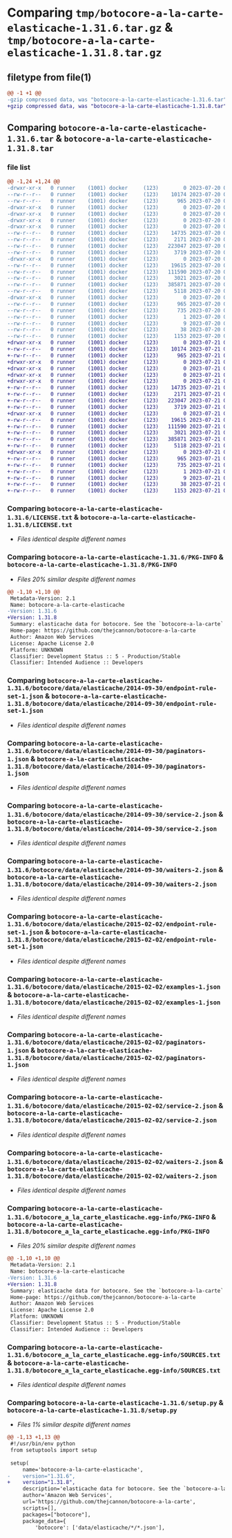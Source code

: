 # Comparing `tmp/botocore-a-la-carte-elasticache-1.31.6.tar.gz` & `tmp/botocore-a-la-carte-elasticache-1.31.8.tar.gz`

## filetype from file(1)

```diff
@@ -1 +1 @@
-gzip compressed data, was "botocore-a-la-carte-elasticache-1.31.6.tar", last modified: Thu Jul 20 01:20:20 2023, max compression
+gzip compressed data, was "botocore-a-la-carte-elasticache-1.31.8.tar", last modified: Fri Jul 21 01:21:29 2023, max compression
```

## Comparing `botocore-a-la-carte-elasticache-1.31.6.tar` & `botocore-a-la-carte-elasticache-1.31.8.tar`

### file list

```diff
@@ -1,24 +1,24 @@
-drwxr-xr-x   0 runner    (1001) docker     (123)        0 2023-07-20 01:20:20.462684 botocore-a-la-carte-elasticache-1.31.6/
--rw-r--r--   0 runner    (1001) docker     (123)    10174 2023-07-20 01:20:20.000000 botocore-a-la-carte-elasticache-1.31.6/LICENSE.txt
--rw-r--r--   0 runner    (1001) docker     (123)      965 2023-07-20 01:20:20.462684 botocore-a-la-carte-elasticache-1.31.6/PKG-INFO
-drwxr-xr-x   0 runner    (1001) docker     (123)        0 2023-07-20 01:20:20.458684 botocore-a-la-carte-elasticache-1.31.6/botocore/
-drwxr-xr-x   0 runner    (1001) docker     (123)        0 2023-07-20 01:20:20.458684 botocore-a-la-carte-elasticache-1.31.6/botocore/data/
-drwxr-xr-x   0 runner    (1001) docker     (123)        0 2023-07-20 01:20:20.458684 botocore-a-la-carte-elasticache-1.31.6/botocore/data/elasticache/
-drwxr-xr-x   0 runner    (1001) docker     (123)        0 2023-07-20 01:20:20.462684 botocore-a-la-carte-elasticache-1.31.6/botocore/data/elasticache/2014-09-30/
--rw-r--r--   0 runner    (1001) docker     (123)    14735 2023-07-20 01:19:55.000000 botocore-a-la-carte-elasticache-1.31.6/botocore/data/elasticache/2014-09-30/endpoint-rule-set-1.json
--rw-r--r--   0 runner    (1001) docker     (123)     2171 2023-07-20 01:19:55.000000 botocore-a-la-carte-elasticache-1.31.6/botocore/data/elasticache/2014-09-30/paginators-1.json
--rw-r--r--   0 runner    (1001) docker     (123)   223047 2023-07-20 01:19:55.000000 botocore-a-la-carte-elasticache-1.31.6/botocore/data/elasticache/2014-09-30/service-2.json
--rw-r--r--   0 runner    (1001) docker     (123)     3719 2023-07-20 01:19:55.000000 botocore-a-la-carte-elasticache-1.31.6/botocore/data/elasticache/2014-09-30/waiters-2.json
-drwxr-xr-x   0 runner    (1001) docker     (123)        0 2023-07-20 01:20:20.462684 botocore-a-la-carte-elasticache-1.31.6/botocore/data/elasticache/2015-02-02/
--rw-r--r--   0 runner    (1001) docker     (123)    19615 2023-07-20 01:19:55.000000 botocore-a-la-carte-elasticache-1.31.6/botocore/data/elasticache/2015-02-02/endpoint-rule-set-1.json
--rw-r--r--   0 runner    (1001) docker     (123)   111590 2023-07-20 01:19:55.000000 botocore-a-la-carte-elasticache-1.31.6/botocore/data/elasticache/2015-02-02/examples-1.json
--rw-r--r--   0 runner    (1001) docker     (123)     3021 2023-07-20 01:19:55.000000 botocore-a-la-carte-elasticache-1.31.6/botocore/data/elasticache/2015-02-02/paginators-1.json
--rw-r--r--   0 runner    (1001) docker     (123)   385871 2023-07-20 01:19:55.000000 botocore-a-la-carte-elasticache-1.31.6/botocore/data/elasticache/2015-02-02/service-2.json
--rw-r--r--   0 runner    (1001) docker     (123)     5118 2023-07-20 01:19:55.000000 botocore-a-la-carte-elasticache-1.31.6/botocore/data/elasticache/2015-02-02/waiters-2.json
-drwxr-xr-x   0 runner    (1001) docker     (123)        0 2023-07-20 01:20:20.462684 botocore-a-la-carte-elasticache-1.31.6/botocore_a_la_carte_elasticache.egg-info/
--rw-r--r--   0 runner    (1001) docker     (123)      965 2023-07-20 01:20:20.000000 botocore-a-la-carte-elasticache-1.31.6/botocore_a_la_carte_elasticache.egg-info/PKG-INFO
--rw-r--r--   0 runner    (1001) docker     (123)      735 2023-07-20 01:20:20.000000 botocore-a-la-carte-elasticache-1.31.6/botocore_a_la_carte_elasticache.egg-info/SOURCES.txt
--rw-r--r--   0 runner    (1001) docker     (123)        1 2023-07-20 01:20:20.000000 botocore-a-la-carte-elasticache-1.31.6/botocore_a_la_carte_elasticache.egg-info/dependency_links.txt
--rw-r--r--   0 runner    (1001) docker     (123)        9 2023-07-20 01:20:20.000000 botocore-a-la-carte-elasticache-1.31.6/botocore_a_la_carte_elasticache.egg-info/top_level.txt
--rw-r--r--   0 runner    (1001) docker     (123)       38 2023-07-20 01:20:20.462684 botocore-a-la-carte-elasticache-1.31.6/setup.cfg
--rw-r--r--   0 runner    (1001) docker     (123)     1153 2023-07-20 01:20:20.000000 botocore-a-la-carte-elasticache-1.31.6/setup.py
+drwxr-xr-x   0 runner    (1001) docker     (123)        0 2023-07-21 01:21:29.559076 botocore-a-la-carte-elasticache-1.31.8/
+-rw-r--r--   0 runner    (1001) docker     (123)    10174 2023-07-21 01:21:29.000000 botocore-a-la-carte-elasticache-1.31.8/LICENSE.txt
+-rw-r--r--   0 runner    (1001) docker     (123)      965 2023-07-21 01:21:29.559076 botocore-a-la-carte-elasticache-1.31.8/PKG-INFO
+drwxr-xr-x   0 runner    (1001) docker     (123)        0 2023-07-21 01:21:29.555076 botocore-a-la-carte-elasticache-1.31.8/botocore/
+drwxr-xr-x   0 runner    (1001) docker     (123)        0 2023-07-21 01:21:29.555076 botocore-a-la-carte-elasticache-1.31.8/botocore/data/
+drwxr-xr-x   0 runner    (1001) docker     (123)        0 2023-07-21 01:21:29.555076 botocore-a-la-carte-elasticache-1.31.8/botocore/data/elasticache/
+drwxr-xr-x   0 runner    (1001) docker     (123)        0 2023-07-21 01:21:29.559076 botocore-a-la-carte-elasticache-1.31.8/botocore/data/elasticache/2014-09-30/
+-rw-r--r--   0 runner    (1001) docker     (123)    14735 2023-07-21 01:21:06.000000 botocore-a-la-carte-elasticache-1.31.8/botocore/data/elasticache/2014-09-30/endpoint-rule-set-1.json
+-rw-r--r--   0 runner    (1001) docker     (123)     2171 2023-07-21 01:21:06.000000 botocore-a-la-carte-elasticache-1.31.8/botocore/data/elasticache/2014-09-30/paginators-1.json
+-rw-r--r--   0 runner    (1001) docker     (123)   223047 2023-07-21 01:21:06.000000 botocore-a-la-carte-elasticache-1.31.8/botocore/data/elasticache/2014-09-30/service-2.json
+-rw-r--r--   0 runner    (1001) docker     (123)     3719 2023-07-21 01:21:06.000000 botocore-a-la-carte-elasticache-1.31.8/botocore/data/elasticache/2014-09-30/waiters-2.json
+drwxr-xr-x   0 runner    (1001) docker     (123)        0 2023-07-21 01:21:29.559076 botocore-a-la-carte-elasticache-1.31.8/botocore/data/elasticache/2015-02-02/
+-rw-r--r--   0 runner    (1001) docker     (123)    19615 2023-07-21 01:21:06.000000 botocore-a-la-carte-elasticache-1.31.8/botocore/data/elasticache/2015-02-02/endpoint-rule-set-1.json
+-rw-r--r--   0 runner    (1001) docker     (123)   111590 2023-07-21 01:21:06.000000 botocore-a-la-carte-elasticache-1.31.8/botocore/data/elasticache/2015-02-02/examples-1.json
+-rw-r--r--   0 runner    (1001) docker     (123)     3021 2023-07-21 01:21:06.000000 botocore-a-la-carte-elasticache-1.31.8/botocore/data/elasticache/2015-02-02/paginators-1.json
+-rw-r--r--   0 runner    (1001) docker     (123)   385871 2023-07-21 01:21:06.000000 botocore-a-la-carte-elasticache-1.31.8/botocore/data/elasticache/2015-02-02/service-2.json
+-rw-r--r--   0 runner    (1001) docker     (123)     5118 2023-07-21 01:21:06.000000 botocore-a-la-carte-elasticache-1.31.8/botocore/data/elasticache/2015-02-02/waiters-2.json
+drwxr-xr-x   0 runner    (1001) docker     (123)        0 2023-07-21 01:21:29.559076 botocore-a-la-carte-elasticache-1.31.8/botocore_a_la_carte_elasticache.egg-info/
+-rw-r--r--   0 runner    (1001) docker     (123)      965 2023-07-21 01:21:29.000000 botocore-a-la-carte-elasticache-1.31.8/botocore_a_la_carte_elasticache.egg-info/PKG-INFO
+-rw-r--r--   0 runner    (1001) docker     (123)      735 2023-07-21 01:21:29.000000 botocore-a-la-carte-elasticache-1.31.8/botocore_a_la_carte_elasticache.egg-info/SOURCES.txt
+-rw-r--r--   0 runner    (1001) docker     (123)        1 2023-07-21 01:21:29.000000 botocore-a-la-carte-elasticache-1.31.8/botocore_a_la_carte_elasticache.egg-info/dependency_links.txt
+-rw-r--r--   0 runner    (1001) docker     (123)        9 2023-07-21 01:21:29.000000 botocore-a-la-carte-elasticache-1.31.8/botocore_a_la_carte_elasticache.egg-info/top_level.txt
+-rw-r--r--   0 runner    (1001) docker     (123)       38 2023-07-21 01:21:29.559076 botocore-a-la-carte-elasticache-1.31.8/setup.cfg
+-rw-r--r--   0 runner    (1001) docker     (123)     1153 2023-07-21 01:21:29.000000 botocore-a-la-carte-elasticache-1.31.8/setup.py
```

### Comparing `botocore-a-la-carte-elasticache-1.31.6/LICENSE.txt` & `botocore-a-la-carte-elasticache-1.31.8/LICENSE.txt`

 * *Files identical despite different names*

### Comparing `botocore-a-la-carte-elasticache-1.31.6/PKG-INFO` & `botocore-a-la-carte-elasticache-1.31.8/PKG-INFO`

 * *Files 20% similar despite different names*

```diff
@@ -1,10 +1,10 @@
 Metadata-Version: 2.1
 Name: botocore-a-la-carte-elasticache
-Version: 1.31.6
+Version: 1.31.8
 Summary: elasticache data for botocore. See the `botocore-a-la-carte` package for more info.
 Home-page: https://github.com/thejcannon/botocore-a-la-carte
 Author: Amazon Web Services
 License: Apache License 2.0
 Platform: UNKNOWN
 Classifier: Development Status :: 5 - Production/Stable
 Classifier: Intended Audience :: Developers
```

### Comparing `botocore-a-la-carte-elasticache-1.31.6/botocore/data/elasticache/2014-09-30/endpoint-rule-set-1.json` & `botocore-a-la-carte-elasticache-1.31.8/botocore/data/elasticache/2014-09-30/endpoint-rule-set-1.json`

 * *Files identical despite different names*

### Comparing `botocore-a-la-carte-elasticache-1.31.6/botocore/data/elasticache/2014-09-30/paginators-1.json` & `botocore-a-la-carte-elasticache-1.31.8/botocore/data/elasticache/2014-09-30/paginators-1.json`

 * *Files identical despite different names*

### Comparing `botocore-a-la-carte-elasticache-1.31.6/botocore/data/elasticache/2014-09-30/service-2.json` & `botocore-a-la-carte-elasticache-1.31.8/botocore/data/elasticache/2014-09-30/service-2.json`

 * *Files identical despite different names*

### Comparing `botocore-a-la-carte-elasticache-1.31.6/botocore/data/elasticache/2014-09-30/waiters-2.json` & `botocore-a-la-carte-elasticache-1.31.8/botocore/data/elasticache/2014-09-30/waiters-2.json`

 * *Files identical despite different names*

### Comparing `botocore-a-la-carte-elasticache-1.31.6/botocore/data/elasticache/2015-02-02/endpoint-rule-set-1.json` & `botocore-a-la-carte-elasticache-1.31.8/botocore/data/elasticache/2015-02-02/endpoint-rule-set-1.json`

 * *Files identical despite different names*

### Comparing `botocore-a-la-carte-elasticache-1.31.6/botocore/data/elasticache/2015-02-02/examples-1.json` & `botocore-a-la-carte-elasticache-1.31.8/botocore/data/elasticache/2015-02-02/examples-1.json`

 * *Files identical despite different names*

### Comparing `botocore-a-la-carte-elasticache-1.31.6/botocore/data/elasticache/2015-02-02/paginators-1.json` & `botocore-a-la-carte-elasticache-1.31.8/botocore/data/elasticache/2015-02-02/paginators-1.json`

 * *Files identical despite different names*

### Comparing `botocore-a-la-carte-elasticache-1.31.6/botocore/data/elasticache/2015-02-02/service-2.json` & `botocore-a-la-carte-elasticache-1.31.8/botocore/data/elasticache/2015-02-02/service-2.json`

 * *Files identical despite different names*

### Comparing `botocore-a-la-carte-elasticache-1.31.6/botocore/data/elasticache/2015-02-02/waiters-2.json` & `botocore-a-la-carte-elasticache-1.31.8/botocore/data/elasticache/2015-02-02/waiters-2.json`

 * *Files identical despite different names*

### Comparing `botocore-a-la-carte-elasticache-1.31.6/botocore_a_la_carte_elasticache.egg-info/PKG-INFO` & `botocore-a-la-carte-elasticache-1.31.8/botocore_a_la_carte_elasticache.egg-info/PKG-INFO`

 * *Files 20% similar despite different names*

```diff
@@ -1,10 +1,10 @@
 Metadata-Version: 2.1
 Name: botocore-a-la-carte-elasticache
-Version: 1.31.6
+Version: 1.31.8
 Summary: elasticache data for botocore. See the `botocore-a-la-carte` package for more info.
 Home-page: https://github.com/thejcannon/botocore-a-la-carte
 Author: Amazon Web Services
 License: Apache License 2.0
 Platform: UNKNOWN
 Classifier: Development Status :: 5 - Production/Stable
 Classifier: Intended Audience :: Developers
```

### Comparing `botocore-a-la-carte-elasticache-1.31.6/botocore_a_la_carte_elasticache.egg-info/SOURCES.txt` & `botocore-a-la-carte-elasticache-1.31.8/botocore_a_la_carte_elasticache.egg-info/SOURCES.txt`

 * *Files identical despite different names*

### Comparing `botocore-a-la-carte-elasticache-1.31.6/setup.py` & `botocore-a-la-carte-elasticache-1.31.8/setup.py`

 * *Files 1% similar despite different names*

```diff
@@ -1,13 +1,13 @@
 #!/usr/bin/env python
 from setuptools import setup
 
 setup(
     name='botocore-a-la-carte-elasticache',
-    version="1.31.6",
+    version="1.31.8",
     description='elasticache data for botocore. See the `botocore-a-la-carte` package for more info.',
     author='Amazon Web Services',
     url='https://github.com/thejcannon/botocore-a-la-carte',
     scripts=[],
     packages=["botocore"],
     package_data={
         'botocore': ['data/elasticache/*/*.json'],
```

